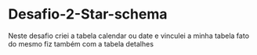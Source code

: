 # Desafio-2-Star-schema
Neste desafio criei a tabela calendar ou date e vinculei a minha tabela fato do mesmo fiz também com a tabela detalhes
